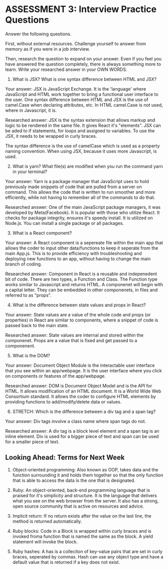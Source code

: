 # ASSESSMENT 3: Interview Practice Questions

Answer the following questions.

First, without external resources. Challenge yourself to answer from memory as if you were in a job interview.

Then, research the question to expand on your answer. Even if you feel you have answered the question completely, there is always something more to learn. Write your researched answer in your OWN WORDS.

1. What is JSX? What is one syntax difference between HTML and JSX?

Your answer: JSX is JavaScript Exchange. It is the 'language' where JavaScript and HTML work together to bring a functional user interface to the user. One syntax difference between HTML and JSX is the use of camel.Case when declaring attributes, etc. In HTML camel.Case is not used, where in Javascript, it is.

Researched answer: JSX is the syntax extension that allows markup and logic to be rendered in the same file. It gives React it's "elements". JSX can be aded to if statements, for loops and assigned to variables. To use the JSX, it needs to be wrapped in curly braces. 

The syntax difference is the use of camelCase which is used as a property naming convention. When using JSX, because it uses more Javascript, is used.

2. What is yarn? What file(s) are modified when you run the command yarn in your terminal?

Your answer: Yarn is a package manager that JavaScript uses to hold previously made snippets of code that are pulled from a server on command. This allows the code that is written to run smoother and more efficiently, while not having to remember all of the commands to do that.

Researched answer: One of the main JavaScript package managers, it was developed by Meta(Facebook). It is popular with those who utilize React. It checks for package integrity, ensures it's speedy install. It is utilized on Node.js. You can install a single package or all packages.

3. What is a React component?

Your answer: A React component is a sepereate file within the main app that allows the coder to input other data/functions to keep it seperate from the main App.js. This is to provide efficiency with troubleshooting and deploying new functions to an app, without having to change the main branch of coding.

Researched answer: Component in React is a reusable and indepenedent bit of code. There are two types, a Function and Class. The Function type works similar to Javascript and returns HTML. A componenet will begin with a capital letter. They can be embedded in other componenets, in files and referred to as "props".

4. What is the difference between state values and props in React?

Your answer: State values are a value of the whole code and props (or properties) in React are similar to components, where a snippet of code is passed back to the main state.

Researched answer: State values are internal and stored within the componenet. Props are a value that is fixed and get passed to a componenent. 

5. What is the DOM?

Your answer: Document Object Module is the interactable user interface that you see within an app/webpage. It is the user interface where you click on components or features of the app/webpage.

Researched answer: DOM is Document Object Model and is the API for HTML. It allows modification of an HTML document. It is a World Wide Web Consortium standard. It allows the coder to configure HTML elements by providing functions to add/modify/delete data or values. 

6. STRETCH: Which is the difference between a div tag and a span tag?

Your answer: Div tags involve a class name where span tags do not.

Researched answer: A div tag is a block level element and a span tag is an inline element. Div is used for a bigger piece of text and span can be used for a smaller piece of text. 

## Looking Ahead: Terms for Next Week

1. Object-oriented programming: Also known as OOP, takes data and the function surrounding it and holds them together so that the only function that is able to access the data is the one that is designated. 

2. Ruby: An object-oriented, back-end programming language that is praised for it's simplicity and structure. It is the language that delivers what you see on the web browser from the server. It also has a strong, open source community that is active on resources and advice.

3. Implicit return: If no return exists after the value on the last line, the method is returned automatically. 

4. Ruby blocks: Code in a Block is wrapped within curly braces and is invoked froma function that is named the same as the block. A yield statement will invoke the block. 

5. Ruby hashes: A has is a colleciton of key-value pairs that are set in curly braces, seperated by commas. Hash can use any object type and have a default value that is returned if a key does not exist. 
